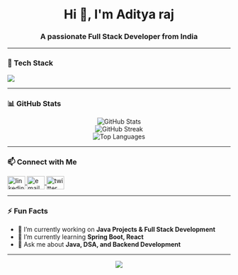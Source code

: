 <h1 align="center">Hi 👋, I'm Aditya raj</h1>
<h3 align="center">A passionate Full Stack Developer from India</h3>

---

### 🌟 Tech Stack

<p align="left">
  <img src="https://skillicons.dev/icons?i=java,spring,html,css,js,python,c,cpp,mysql,git,github,vscode&theme=light" />
</p>

---

### 📊 GitHub Stats

<p align="center">
  <img src="https://github-readme-stats.vercel.app/api?username=your-username&show_icons=true&theme=radical" alt="GitHub Stats" />
  <br />
  <img src="https://github-readme-streak-stats.herokuapp.com?user=your-username&theme=radical" alt="GitHub Streak" />
  <br />
  <img src="https://github-readme-stats.vercel.app/api/top-langs/?username=your-username&layout=compact&theme=radical" alt="Top Languages" />
</p>

---

### 📫 Connect with Me

<p align="left">
  <a href="https://linkedin.com/in/your-linkedin" target="blank">
    <img align="center" src="https://cdn.jsdelivr.net/npm/simple-icons@v3/icons/linkedin.svg" alt="linkedin" height="30" width="40" />
  </a>
  <a href="mailto:your-email@gmail.com">
    <img align="center" src="https://cdn.jsdelivr.net/npm/simple-icons@v3/icons/gmail.svg" alt="email" height="30" width="40" />
  </a>
  <a href="https://twitter.com/your-twitter" target="blank">
    <img align="center" src="https://cdn.jsdelivr.net/npm/simple-icons@v3/icons/twitter.svg" alt="twitter" height="30" width="40" />
  </a>
</p>

---

### ⚡ Fun Facts

- 🔭 I’m currently working on **Java Projects & Full Stack Development**
- 🌱 I’m currently learning **Spring Boot, React**
- 💬 Ask me about **Java, DSA, and Backend Development**


---

<!-- Trophy Section (optional) -->
<p align="center">
  <img src="https://github-profile-trophy.vercel.app/?username=your-username&theme=radical&no-bg=true" />
</p>


